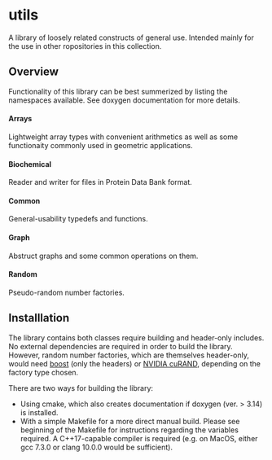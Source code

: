 #  utils
A library of loosely related constructs of general use. 
Intended mainly for the use in other ropositories in this collection.

## Overview

Functionality of this library can be best summerized by listing the namespaces available. 
See doxygen documentation for more details.

#### Arrays 
Lightweight  array types with convenient arithmetics as well as some functionaity commonly used in geometric applications.

#### Biochemical
Reader and writer for files in Protein Data Bank format.

#### Common
General-usability typedefs and functions.

#### Graph
Abstruct graphs and some common operations on them.

#### Random
Pseudo-random number factories.

## Installlation

The library contains both classes require building and header-only includes.
No external dependencies are required in order to build the library. 
However, random number factories, which are themselves header-only, 
would need [boost](https://www.boost.org/) (only the headers) or [NVIDIA cuRAND](https://developer.nvidia.com/curand), 
depending on the factory type chosen.

There are two ways for building the library:  
* Using cmake, which also creates documentation if doxygen (ver. > 3.14) is installed.
* With a simple Makefile for a more direct manual build. Please see beginning of the Makefile for instructions regarding the variables required.
A C++17-capable compiler is required (e.g. on MacOS, either gcc 7.3.0 or clang 10.0.0 would be sufficient).

